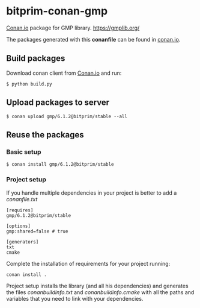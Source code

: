 
# bitprim-conan-gmp

[Conan.io](https://conan.io) package for GMP library. https://gmplib.org/

The packages generated with this **conanfile** can be found in [conan.io](https://conan.io/source/gmp/6.1.2/bitprim/bitprim).

## Build packages

Download conan client from [Conan.io](https://conan.io) and run:

    $ python build.py
    
## Upload packages to server

    $ conan upload gmp/6.1.2@bitprim/stable --all
    
## Reuse the packages

### Basic setup

    $ conan install gmp/6.1.2@bitprim/stable
    
### Project setup

If you handle multiple dependencies in your project is better to add a *conanfile.txt*
    
    [requires]
    gmp/6.1.2@bitprim/stable

    [options]
    gmp:shared=false # true
    
    [generators]
    txt
    cmake

Complete the installation of requirements for your project running:</small></span>

    conan install . 

Project setup installs the library (and all his dependencies) and generates the files *conanbuildinfo.txt* and *conanbuildinfo.cmake* with all the paths and variables that you need to link with your dependencies.

